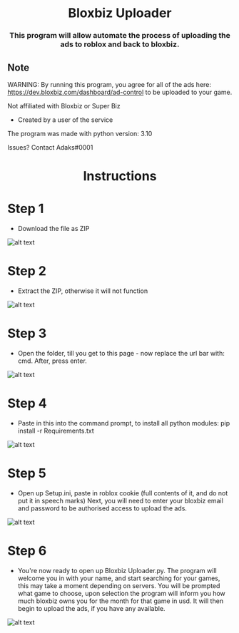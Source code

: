 <h1 align="center">Bloxbiz Uploader</h1>
<h3 align="center">This program will allow automate the process of uploading the ads to roblox and back to bloxbiz.
</h3>


## Note
WARNING: By running this program, you agree for all of the ads here:
https://dev.bloxbiz.com/dashboard/ad-control to be uploaded to your game.

Not affiliated with Bloxbiz or Super Biz
- Created by a user of the service

The program was made with python version: 3.10

Issues?
Contact Adaks#0001

<h1 align="center">Instructions</h1>

# Step 1

- Download the file as ZIP

![alt text](https://cdn.discordapp.com/attachments/854241200622403586/1014539647122149428/unknown.png)


# Step 2

- Extract the ZIP, otherwise it will not function

![alt text](https://cdn.discordapp.com/attachments/854241200622403586/1014540260853682197/unknown.png)


# Step 3

- Open the folder, till you get to this page - now replace the url bar with: cmd. After, press enter.

![alt text](https://cdn.discordapp.com/attachments/854241200622403586/1014541317067514026/unknown.png)


# Step 4

- Paste in this into the command prompt, to install all python modules:
pip install -r Requirements.txt

![alt text](https://cdn.discordapp.com/attachments/854241200622403586/1014541050515300423/unknown.png)


# Step 5

- Open up Setup.ini, paste in roblox cookie (full contents of it, and do not put it in speech marks)
Next, you will need to enter your bloxbiz email and password to be authorised access to upload the ads.

![alt text](https://cdn.discordapp.com/attachments/854241200622403586/1014541172699570277/unknown.png)


# Step 6

- You're now ready to open up Bloxbiz Uploader.py.
The program will welcome you in with your name, and start searching for your games, this may take a moment depending on servers.
You will be prompted what game to choose, upon selection the program will inform you how much bloxbiz owns you for the month for that game in usd.
It will then begin to upload the ads, if you have any available.

![alt text](https://cdn.discordapp.com/attachments/854241200622403586/1014541507329523792/unknown.png)
